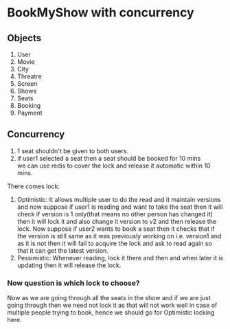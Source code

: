 # BookMyShow with concurrency

## Objects
1. User
2. Movie
3. City
4. Threatre
5. Screen
6. Shows
7. Seats
8. Booking
9. Payment

## Concurrency
1. 1 seat shouldn't be given to both users.
2. if user1 selected a seat then a seat should be booked for 10 mins<br>
we can use redis to cover the lock and release it automatic within 10 mins.

There comes lock:
1. Optimistic: It allows multiple user to do the read and it maintain versions and now suppose if user1 is reading and
want to take the seat then it will check if version is 1 only(that means no other person has changed it) then it will lock it and also change it version to v2 and then release the lock.
Now suppose if user2 wants to book a seat then it checks that if the version is still same as it was previously working on i.e. version1 and as it is not then it will fail to acquire the lock
and ask to read again so that it can get the latest version.
2. Pessimistic: Whenever reading, lock it there and then and when later it is updating then it will release the lock.

### Now question is which lock to choose?
Now as we are going through all the seats in the show and if we are just going through then we need not lock it as that will not work well in case of multiple people trying to book,
hence we should go for Optimistic locking here.